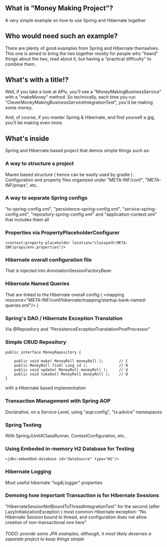 ## What is "Money Making Project"? ##

A very simple example on how to use Spring and Hibernate together

## Who would need such an example? ##

There are plenty of good examples from Spring and Hibernate themselves. This one is aimed to bring the two together mostly for people who "heard" things about the two, read about it, but having a "practical difficulty" to combine them.

## What's with a title!?

Well, if you take a look at APIs, you'll see a "MoneyMakingBusinessService" with a "makeMoney" method. So technically, each time you run "CleverMoneyMakingBusinessServiceIntegrationTest", you'd be making some money.

And, of course, if you master Spring & Hibernate, and find yourself a gig, you'll be making even more.

## What's inside

Spring and Hibernate based project that demos simple things such as:

### A way to structure a project

Maven based structure ( hence can be easily used by gradle ). Configuration and property files organized under "META-INF/conf", "META-INF/props", etc..

### A way to separate Spring configs

"tx-spring-config.xml", "persistence-spring-config.xml", "service-spring-config.xml", "repository-spring-config.xml" and "application-context.xml" that includes them all

### Properties via PropertyPlaceholderConfigurer

    <context:property-placeholder location="classpath:META-INF/props/env.properties"/>

### Hibernate overall configuration file

That is injected into AnnotationSessionFactoryBean

### Hibernate Named Queries

That are linked to the Hibernate overall config ( &lt;mapping resource="META-INF/conf/hibernate/mapping/startup-bank-named-queries.xml"/&gt; )

### Spring's DAO / Hibernate Exception Translation

Via @Repository and "PersistenceExceptionTranslationPostProcessor"

### Simple CRUD Repository

	public interface MoneyRepository {

		public void make( MoneyRoll moneyRoll );       // C
		public MoneyRoll find( Long id );              // R
		public void update( MoneyRoll moneyRoll );     // U
		public void takeOut( MoneyRoll moneyRoll );    // D
	}

with a Hibernate based implementation

### Transaction Management with Spring AOP

Declarative, on a Service Level, using "aop:config", "tx:advice" namespaces 

### Spring Testing

With SpringJUnit4ClassRunner, ContextConfiguration, etc..

### Using Embeded in-memory H2 Database for Testing

    <jdbc:embedded-database id="dataSource" type="H2"/>

### Hibernate Logging

Most useful hibernate "log4j.logger" properties

### Demoing how important Transaction is for Hibernate Sessions

"HibernateSessionNotBoundToThreadIntegrationTest" for the second (after LazyInitializationException ) most common Hibernate exception: "No Hibernate Session bound to thread, and configuration does not allow creation of non-transactional one here"


###### _TODO: provide some JPA examples, although, it most likely deserves a separate project to keep things simple_
